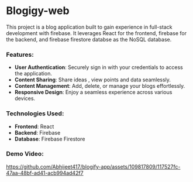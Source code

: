 # Blogigy-web
This project is a blog application built to gain experience in full-stack development with firebase. It leverages React for the frontend, firebase for the backend, and firebase firestore databse as the NoSQL database.

### Features:
- **User Authentication**: Securely sign in with your credentials to access the application.
- **Content Sharing**: Share ideas , view points and data seamlessly.
- **Content Management**: Add, delete, or manage your blogs effortlessly.
- **Responsive Design**: Enjoy a seamless experience across various devices.

### Technologies Used:
- **Frontend**: React
- **Backend**: Firebase
- **Database**: Firebase Firestore 

### Demo Video:

https://github.com/Abhijeet417/blogify-app/assets/109817809/117527fc-47aa-48bf-ad41-acb994ad42f7
